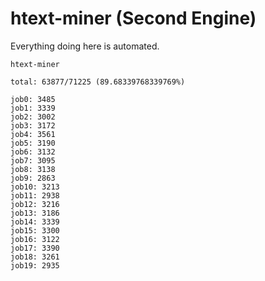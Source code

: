 # htext-miner (Second Engine)

Everything doing here is automated.

```
htext-miner

total: 63877/71225 (89.68339768339769%)

job0: 3485
job1: 3339
job2: 3002
job3: 3172
job4: 3561
job5: 3190
job6: 3132
job7: 3095
job8: 3138
job9: 2863
job10: 3213
job11: 2938
job12: 3216
job13: 3186
job14: 3339
job15: 3300
job16: 3122
job17: 3390
job18: 3261
job19: 2935
```